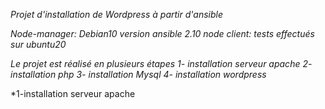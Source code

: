 *Projet d'installation de Wordpress à partir d'ansible*

*Node-manager: Debian10
version ansible 2.10
node client: tests effectués sur ubuntu20*

*Le projet est réalisé en plusieurs étapes
1- installation serveur apache
2- installation php
3- installation Mysql
4- installation wordpress*

*1-installation serveur apache

